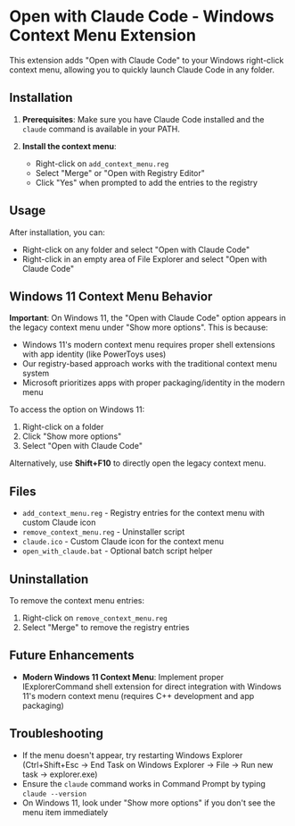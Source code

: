 # Open with Claude Code - Windows Context Menu Extension

This extension adds "Open with Claude Code" to your Windows right-click context menu, allowing you to quickly launch Claude Code in any folder.

## Installation

1. **Prerequisites**: Make sure you have Claude Code installed and the `claude` command is available in your PATH.

2. **Install the context menu**:
   - Right-click on `add_context_menu.reg`
   - Select "Merge" or "Open with Registry Editor"
   - Click "Yes" when prompted to add the entries to the registry

## Usage

After installation, you can:
- Right-click on any folder and select "Open with Claude Code"
- Right-click in an empty area of File Explorer and select "Open with Claude Code"

## Windows 11 Context Menu Behavior

**Important**: On Windows 11, the "Open with Claude Code" option appears in the legacy context menu under "Show more options". This is because:

- Windows 11's modern context menu requires proper shell extensions with app identity (like PowerToys uses)
- Our registry-based approach works with the traditional context menu system
- Microsoft prioritizes apps with proper packaging/identity in the modern menu

To access the option on Windows 11:
1. Right-click on a folder
2. Click "Show more options" 
3. Select "Open with Claude Code"

Alternatively, use **Shift+F10** to directly open the legacy context menu.

## Files

- `add_context_menu.reg` - Registry entries for the context menu with custom Claude icon
- `remove_context_menu.reg` - Uninstaller script  
- `claude.ico` - Custom Claude icon for the context menu
- `open_with_claude.bat` - Optional batch script helper

## Uninstallation

To remove the context menu entries:
1. Right-click on `remove_context_menu.reg`
2. Select "Merge" to remove the registry entries

## Future Enhancements

- **Modern Windows 11 Context Menu**: Implement proper IExplorerCommand shell extension for direct integration with Windows 11's modern context menu (requires C++ development and app packaging)

## Troubleshooting

- If the menu doesn't appear, try restarting Windows Explorer (Ctrl+Shift+Esc → End Task on Windows Explorer → File → Run new task → explorer.exe)
- Ensure the `claude` command works in Command Prompt by typing `claude --version`
- On Windows 11, look under "Show more options" if you don't see the menu item immediately